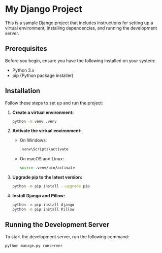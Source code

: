 # My Django Project

This is a sample Django project that includes instructions for setting up a virtual environment, installing dependencies, and running the development server.

## Prerequisites

Before you begin, ensure you have the following installed on your system:

- Python 3.x
- pip (Python package installer)

## Installation

Follow these steps to set up and run the project:

1. **Create a virtual environment:**

    ```bash
    python -m venv .venv
    ```

2. **Activate the virtual environment:**

    - On Windows:

        ```bash
        .venv\Scripts\activate
        ```

    - On macOS and Linux:

        ```bash
        source .venv/bin/activate
        ```

3. **Upgrade pip to the latest version:**

    ```bash
    python -m pip install --upgrade pip
    ```

4. **Install Django and Pillow:**

    ```bash
    python -m pip install django
    python -m pip install Pillow
    ```

## Running the Development Server

To start the development server, run the following command:

```bash
python manage.py runserver
